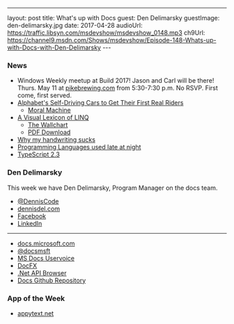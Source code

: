 ---
layout: post
title: What's up with Docs
guest: Den Delimarsky
guestImage: den-delimarsky.jpg
date: 2017-04-28
audioUrl: https://traffic.libsyn.com/msdevshow/msdevshow_0148.mp3
ch9Url: https://channel9.msdn.com/Shows/msdevshow/Episode-148-Whats-up-with-Docs-with-Den-Delimarsky
--- 

### News

 - Windows Weekly meetup at Build 2017! Jason and Carl will be there! Thurs. May 11 at [pikebrewing.com](http://pikebrewing.com/) from 5:30-7:30 p.m. No RSVP. First come, first served.
 - [Alphabet's Self-Driving Cars to Get Their First Real Riders](https://www.bloomberg.com/news/articles/2017-04-25/alphabet-s-self-driving-cars-to-get-their-first-real-riders)
   - [Moral Machine](http://moralmachine.mit.edu/)
 - [A Visual Lexicon of LINQ](https://www.simple-talk.com/dotnet/net-development/visual-lexicon-linq/)
   - [The Wallchart](https://www.simple-talk.com/dotnet/net-development/visual-lexicon-linq-wallchart/)
   - [PDF Download](https://www.simple-talk.com/wp-content/uploads/2017/04/Visual-LINQ-wallchart-2.pdf)
 - [Why my handwriting sucks](https://medium.com/@manibatra23/why-my-handwriting-sucks-a-typographical-analysis-9e0fc4756b71)
 - [Programming Languages used late at night](https://stackoverflow.blog/2017/04/19/programming-languages-used-late-night/)
 - [TypeScript 2.3](https://blogs.msdn.microsoft.com/typescript/2017/04/27/announcing-typescript-2-3/)

### Den Delimarsky

This week we have Den Delimarsky, Program Manager on the docs team.

 - [@DennisCode](https://twitter.com/DennisCode)
 - [dennisdel.com](https://www.dennisdel.com/)
 - [Facebook](https://www.facebook.com/denbydefault/)
 - [LinkedIn](https://www.linkedin.com/in/dendeli/)

------------------------------------------------------------------------------

 - [docs.microsoft.com](http://docs.microsoft.com)
 - [@docsmsft](https://twitter.com/docsmsft)
 - [MS Docs Uservoice](https://msdocs.uservoice.com)
 - [DocFX](https://dotnet.github.io/docfx/)
 - [.Net API Browser](https://docs.microsoft.com/en-us/dotnet/api/)
 - [Docs Github Repository](https://github.com/Microsoft/Docs)

### App of the Week

 - [appytext.net](http://appytext.net/)